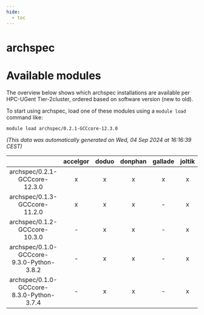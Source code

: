 ```yaml
---
hide:
  - toc
---
```


archspec
========

# Available modules


The overview below shows which archspec installations are available per HPC-UGent Tier-2cluster, ordered based on software version (new to old).

To start using archspec, load one of these modules using a `module load` command like:

```shell
module load archspec/0.2.1-GCCcore-12.3.0
```

*(This data was automatically generated on Wed, 04 Sep 2024 at 16:16:39 CEST)*  

| |accelgor|doduo|donphan|gallade|joltik|shinx|skitty|
| :---: | :---: | :---: | :---: | :---: | :---: | :---: | :---: |
|archspec/0.2.1-GCCcore-12.3.0|x|x|x|x|x|x|x|
|archspec/0.1.3-GCCcore-11.2.0|x|x|x|-|x|-|x|
|archspec/0.1.2-GCCcore-10.3.0|-|x|x|-|x|-|x|
|archspec/0.1.0-GCCcore-9.3.0-Python-3.8.2|-|x|x|-|x|-|x|
|archspec/0.1.0-GCCcore-8.3.0-Python-3.7.4|-|x|x|-|x|-|x|
